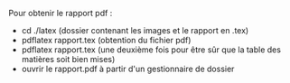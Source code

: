Pour obtenir le rapport pdf :
- cd ./latex (dossier contenant les images et le rapport en .tex)
- pdflatex rapport.tex (obtention du fichier pdf)
- pdflatex rapport.tex (une deuxième fois pour être sûr que la table des matières soit bien mises)
- ouvrir le rapport.pdf à partir d'un gestionnaire de dossier
